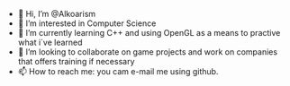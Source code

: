 - 👋 Hi, I’m @Alkoarism
- 👀 I’m interested in Computer Science
- 🌱 I’m currently learning C++ and using OpenGL as a means to practive what i´ve learned
- 💞️ I’m looking to collaborate on game projects and work on companies that offers training if necessary
- 📫 How to reach me: you cam e-mail me using github.

<!---
Alkoarism/Alkoarism is a ✨ special ✨ repository because its `README.md` (this file) appears on your GitHub profile.
You can click the Preview link to take a look at your changes.
--->
